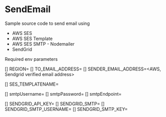 # SendEmail

Sample source code to send email using 

* AWS SES
* AWS SES Template
* AWS SES SMTP - Nodemailer
* SendGrid

Required env parameters

[] REGION=<AWS Region>
[] TO_EMAIL_ADDRESS=<Recipient email address>
[] SENDER_EMAIL_ADDRESS=<AWS, Sendgrid verified email address>

[] SES_TEMPLATENAME=<AWS SES TemplateName>

[] smtpUsername=<AWS SMTP Username>
[] smtpPassword=<AWS SMTP Password>
[] smtpEndpoint=<AWS SES Endpoint>

[] SENDGRID_API_KEY=<Sendgrid API key>
[] SENDGRID_SMTP=<Sendgrid SMTP Host>
[] SENDGRID_SMTP_USERNAME=<Sendgrid SMTP username>
[] SENDGRID_SMTP_KEY=<Sendgrid SMTP key>